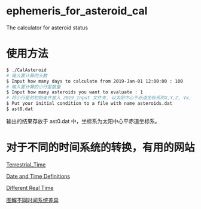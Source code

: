 # ephemeris_for_asteroid_cal
The calculator for asteroid status

# 使用方法
```bash
$ ./CalAsteroid
# 输入要计算的天数
$ Input how many days to calculate from 2019-Jan-01 12:00:00 : 100
# 输入要计算的小行星数量
$ Input how many asteroids you want to evaluate : 1
# 将小行星的初始条件放入 2019_Input 文件夹, 以太阳中心平赤道坐标系的X,Y,Z, Vx, Vy, Vz
$ Put your initial condition to a file with name asteroids.dat
$ ast0.dat
```
输出的结果存放于 ast0.dat 中，坐标系为太阳中心平赤道坐标系。


# 对于不同的时间系统的转换，有用的网站
[Terrestrial_Time](https://en.wikipedia.org/wiki/Terrestrial_Time)

[Date and Time Definitions](https://www.usno.navy.mil/USNO/earth-orientation/eo-info/general/date-time-def)

[Different Real Time](http://leapsecond.com/java/gpsclock.htm)


[图解不同时间系统差异](https://www.ucolick.org/~sla/leapsecs/deltatpng.html)
